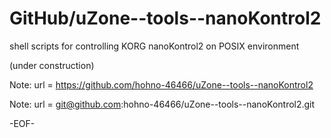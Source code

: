 # GitHub/uZone--tools--nanoKontrol2

shell scripts for controlling KORG nanoKontrol2 on POSIX environment

(under construction)

Note: 	url = https://github.com/hohno-46466/uZone--tools--nanoKontrol2

Note:   url = git@github.com:hohno-46466/uZone--tools--nanoKontrol2.git

-EOF-

